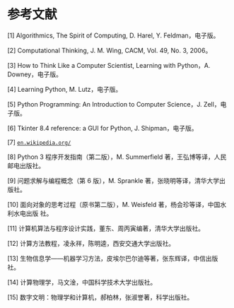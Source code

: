 # 参考文献

[1] Algorithmics, The Spirit of Computing, D. Harel, Y. Feldman，电子版。

[2] Computational Thinking, J. M. Wing, CACM, Vol. 49, No. 3, 2006。

[3] How to Think Like a Computer Scientist, Learning with Python，A. Downey，电子版。

[4] Learning Python, M. Lutz，电子版。

[5] Python Programming: An Introduction to Computer Science，J. Zell，电子版。

[6] Tkinter 8.4 reference: a GUI for Python, J. Shipman，电子版。

[7] [`en.wikipedia.org/`](http://en.wikipedia.org/)

[8] Python 3 程序开发指南（第二版），M. Summerfield 著，王弘博等译，人民邮电出版社。

[9] 问题求解与编程概念（第 6 版），M. Sprankle 著，张晓明等译，清华大学出版社。

[10] 面向对象的思考过程（原书第二版），M. Weisfeld 著，杨会珍等译，中国水利水电出版 社。

[11] 计算机算法与程序设计实践，董东、周丙寅编著，清华大学出版社。

[12] 计算方法教程，凌永祥，陈明逵，西安交通大学出版社。

[13] 生物信息学——机器学习方法，皮埃尔巴尔迪等著，张东辉译，中信出版社。

[14] 计算物理学，马文淦，中国科学技术大学出版社。

[15] 数字文明：物理学和计算机，郝柏林，张淑誉著，科学出版社。